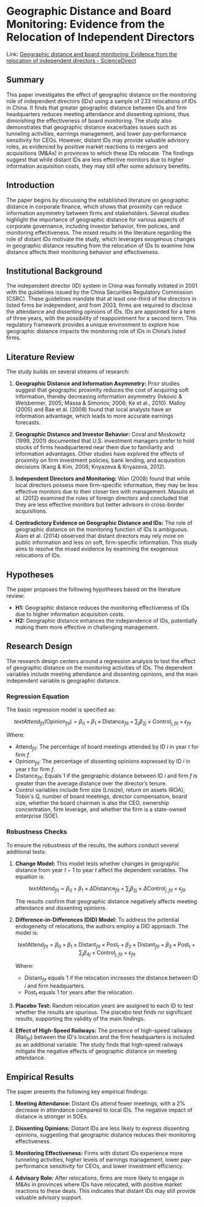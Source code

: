 # Geographic Distance and Board Monitoring: Evidence from the Relocation of Independent Directors

Link: [Geographic distance and board monitoring: Evidence from the relocation of independent directors - ScienceDirect](https://www.sciencedirect.com/science/article/pii/S0929119920302467)

## Summary

This paper investigates the effect of geographic distance on the monitoring role of independent directors (IDs) using a sample of 233 relocations of IDs in China. It finds that greater geographic distance between IDs and firm headquarters reduces meeting attendance and dissenting opinions, thus diminishing the effectiveness of board monitoring. The study also demonstrates that geographic distance exacerbates issues such as tunneling activities, earnings management, and lower pay-performance sensitivity for CEOs. However, distant IDs may provide valuable advisory roles, as evidenced by positive market reactions to mergers and acquisitions (M&As) in provinces to which these IDs relocate. The findings suggest that while distant IDs are less effective monitors due to higher information acquisition costs, they may still offer some advisory benefits.

## Introduction
The paper begins by discussing the established literature on geographic distance in corporate finance, which shows that proximity can reduce information asymmetry between firms and stakeholders. Several studies highlight the importance of geographic distance for various aspects of corporate governance, including investor behavior, firm policies, and monitoring effectiveness. The mixed results in the literature regarding the role of distant IDs motivate the study, which leverages exogenous changes in geographic distance resulting from the relocation of IDs to examine how distance affects their monitoring behavior and effectiveness.

## Institutional Background
The independent director (ID) system in China was formally initiated in 2001 with the guidelines issued by the China Securities Regulatory Commission (CSRC). These guidelines mandate that at least one-third of the directors in listed firms be independent, and from 2003, firms are required to disclose the attendance and dissenting opinions of IDs. IDs are appointed for a term of three years, with the possibility of reappointment for a second term. This regulatory framework provides a unique environment to explore how geographic distance impacts the monitoring role of IDs in China’s listed firms.

## Literature Review
The study builds on several streams of research:

1. **Geographic Distance and Information Asymmetry:** 
   Prior studies suggest that geographic proximity reduces the cost of acquiring soft information, thereby decreasing information asymmetry (Ivkovic & Weisbenner, 2005; Massa & Simonov, 2006; Ke et al., 2010). Malloy (2005) and Bae et al. (2008) found that local analysts have an information advantage, which leads to more accurate earnings forecasts.

2. **Geographic Distance and Investor Behavior:** 
   Coval and Moskowitz (1999, 2001) documented that U.S. investment managers prefer to hold stocks of firms headquartered near them due to familiarity and information advantages. Other studies have explored the effects of proximity on firm investment policies, bank lending, and acquisition decisions (Kang & Kim, 2008; Knyazeva & Knyazeva, 2012).

3. **Independent Directors and Monitoring:** 
   Wan (2008) found that while local directors possess more firm-specific information, they may be less effective monitors due to their closer ties with management. Masulis et al. (2012) examined the roles of foreign directors and concluded that they are less effective monitors but better advisors in cross-border acquisitions.

4. **Contradictory Evidence on Geographic Distance and IDs:** 
   The role of geographic distance on the monitoring function of IDs is ambiguous. Alam et al. (2014) observed that distant directors may rely more on public information and less on soft, firm-specific information. This study aims to resolve the mixed evidence by examining the exogenous relocations of IDs.

## Hypotheses
The paper proposes the following hypotheses based on the literature review:

- **H1:** Geographic distance reduces the monitoring effectiveness of IDs due to higher information acquisition costs.
- **H2:** Geographic distance enhances the independence of IDs, potentially making them more effective in challenging management.

## Research Design
The research design centers around a regression analysis to test the effect of geographic distance on the monitoring activities of IDs. The dependent variables include meeting attendance and dissenting opinions, and the main independent variable is geographic distance.

### Regression Equation
The basic regression model is specified as:

```math
text{Attend}_{fit} (\text{Opinion}_{fit}) = \beta_0 + \beta_1 \times \text{Distance}_{fit} + \sum_j \beta_{2j} \times \text{Control}_{j,fit} + \epsilon_{fit}
```

Where:
- $\text{Attend}_{fit}$: The percentage of board meetings attended by ID $i$ in year $t$ for firm $f$.
- $\text{Opinion}_{fit}$: The percentage of dissenting opinions expressed by ID $i$ in year $t$ for firm $f$.
- $\text{Distance}_{fit}$: Equals 1 if the geographic distance between ID $i$ and firm $f$ is greater than the average distance over the director’s tenure.
- Control variables include firm size (Lnsize), return on assets (ROA), Tobin's Q, number of board meetings, director compensation, board size, whether the board chairman is also the CEO, ownership concentration, firm leverage, and whether the firm is a state-owned enterprise (SOE).

### Robustness Checks
To ensure the robustness of the results, the authors conduct several additional tests:

1. **Change Model:** 
   This model tests whether changes in geographic distance from year $t-1$ to year $t$ affect the dependent variables. The equation is:


   ```math
   text{Attend}_{fit} = \beta_0 + \beta_1 \times \Delta\text{Distance}_{fit} + \sum_j \beta_{2j} \times \Delta\text{Control}_{j,fit} + \epsilon_{fit}
   ```

   
   The results confirm that geographic distance negatively affects meeting attendance and dissenting opinions.
   
3. **Difference-in-Differences (DID) Model:** 
   To address the potential endogeneity of relocations, the authors employ a DID approach. The model is:
   
   ```math
   text{Attend}_{fit} = \beta_0 + \beta_1 \times \text{Distant}_{fit} \times \text{Post}_{t} + \beta_2 \times \text{Distant}_{fit} + \beta_3 \times \text{Post}_{t} + \sum_j \beta_{4j} \times \text{Control}_{j,fit} + \epsilon_{fit}
   ```
   
   Where:
   
   - $\text{Distant}_{fit}$ equals 1 if the relocation increases the distance between ID $i$ and firm headquarters.
   - $\text{Post}_{t}$ equals 1 for years after the relocation.
   
5. **Placebo Test:** 
   Random relocation years are assigned to each ID to test whether the results are spurious. The placebo test finds no significant results, supporting the validity of the main findings.

6. **Effect of High-Speed Railways:** 
   The presence of high-speed railways ($\text{Rail}_{fit}$) between the ID's location and the firm headquarters is included as an additional variable. The study finds that high-speed railways mitigate the negative effects of geographic distance on meeting attendance.

## Empirical Results

The paper presents the following key empirical findings:

1. **Meeting Attendance:** 
   Distant IDs attend fewer meetings, with a 2% decrease in attendance compared to local IDs. The negative impact of distance is stronger in SOEs.

2. **Dissenting Opinions:** 
   Distant IDs are less likely to express dissenting opinions, suggesting that geographic distance reduces their monitoring effectiveness.

3. **Monitoring Effectiveness:** 
   Firms with distant IDs experience more tunneling activities, higher levels of earnings management, lower pay-performance sensitivity for CEOs, and lower investment efficiency.

4. **Advisory Role:** 
   After relocations, firms are more likely to engage in M&As in provinces where IDs have relocated, with positive market reactions to these deals. This indicates that distant IDs may still provide valuable advisory support.
